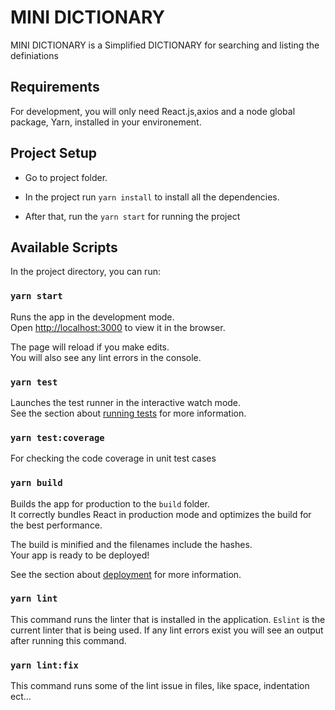 # MINI DICTIONARY

MINI DICTIONARY is a Simplified DICTIONARY for searching and listing the definiations


## Requirements

For development, you will only need React.js,axios and a node global package, Yarn, installed in your environement.

## Project Setup
- Go to project folder.
- In the project run `yarn install` to install all the dependencies.
 
- After that, run the `yarn start` for running the project


## Available Scripts

In the project directory, you can run:

### `yarn start`

Runs the app in the development mode.\
Open [http://localhost:3000](http://localhost:3000) to view it in the browser.

The page will reload if you make edits.\
You will also see any lint errors in the console.

### `yarn test`

Launches the test runner in the interactive watch mode.\
See the section about [running tests](https://facebook.github.io/create-react-app/docs/running-tests) for more information.

### `yarn test:coverage`

For checking the code coverage in unit test cases

### `yarn build`

Builds the app for production to the `build` folder.\
It correctly bundles React in production mode and optimizes the build for the best performance.

The build is minified and the filenames include the hashes.\
Your app is ready to be deployed!

See the section about [deployment](https://facebook.github.io/create-react-app/docs/deployment) for more information.


### `yarn lint`

This command runs the linter that is installed in the application. `Eslint` is the current linter that is being used.
If any lint errors exist you will see an output after running this command.

### `yarn lint:fix`

This command runs some of the lint issue in files, like space, indentation ect...
